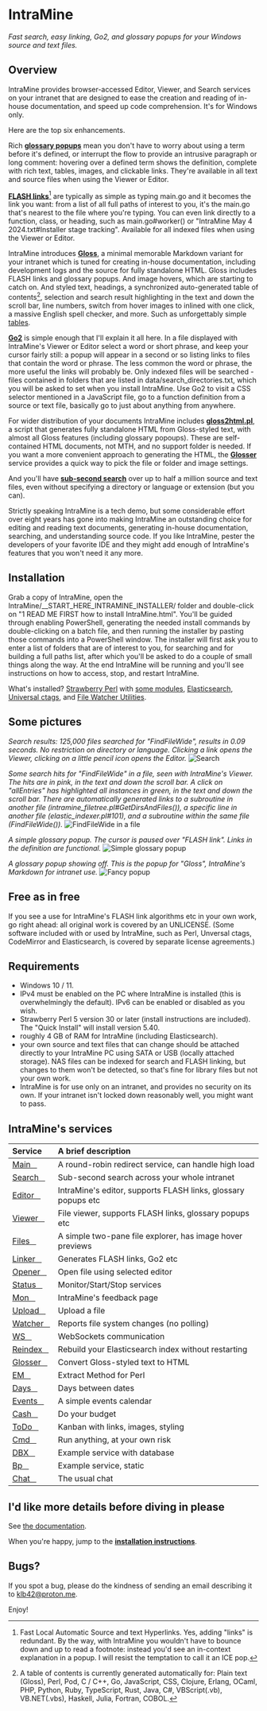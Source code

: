 # IntraMine

*Fast search, easy linking, Go2, and glossary popups for your Windows source and text files.*


## Overview

IntraMine provides browser-accessed Editor, Viewer, and Search services on your intranet that are designed to ease the creation and reading of in-house documentation, and speed up code comprehension. It's for Windows only.

Here are the top six enhancements.

Rich [**glossary popups**](https://htmlpreview.github.io/?https://github.com/KLB7/IntraMine/blob/master/Documentation/Glossary%20popups.html) mean you don't have to worry about using a term before it's defined, or interrupt the flow to provide an intrusive paragraph or long comment: hovering over a defined term shows the definition, complete with rich text, tables, images, and clickable links. They're available in all text and source files when using the Viewer or Editor.

[**FLASH links**](https://htmlpreview.github.io/?https://github.com/KLB7/IntraMine/blob/master/Documentation/FLASH%20Links.html)[^1] are typically as simple as typing main.go and it becomes the link you want: from a list of all full paths of interest to you, it's the main.go that's nearest to the file where you're typing. You can even link directly to a function, class, or heading, such as main.go#worker() or "IntraMine May 4 2024.txt#Installer stage tracking". Available for all indexed files when using the Viewer or Editor.

IntraMine introduces [**Gloss**](https://htmlpreview.github.io/?https://github.com/KLB7/IntraMine/blob/master/Documentation/Gloss.html), a minimal memorable Markdown variant for your intranet which is tuned for creating in-house documentation, including development logs and the source for fully standalone HTML. Gloss includes FLASH links and glossary popups. And image hovers, which are starting to catch on. And styled text, headings, a synchronized auto-generated table of contents[^2], selection and search result highlighting in the text and down the scroll bar, line numbers, switch from hover images to inlined with one click, a massive English spell checker, and more. Such as unforgettably simple [tables](https://htmlpreview.github.io/?https://github.com/KLB7/IntraMine/blob/master/Documentation/Gloss.html#Tables).

[**Go2**](https://htmlpreview.github.io/?https://github.com/KLB7/IntraMine/blob/master/Documentation/Go2.html) is simple enough that I'll explain it all here. In a file displayed with IntraMine's Viewer or Editor select a word or short phrase, and keep your cursor fairly still: a popup will appear in a second or so listing links to files that contain the word or phrase. The less common the word or phrase, the more useful the links will probably be. Only indexed files will be searched - files contained in folders that are listed in data/search_directories.txt, which you will be asked to set when you install IntraMine. Use Go2 to visit a CSS selector mentioned in a JavaScript file, go to a function definition from a source or text file, basically go to just about anything from anywhere.

For wider distribution of your documents IntraMine includes [**gloss2html.pl**](https://htmlpreview.github.io/?https://github.com/KLB7/IntraMine/blob/master/Documentation/gloss2html.pl%20for%20standalone%20Gloss%20files.html), a script that generates fully standalone HTML from Gloss-styled text, with almost all Gloss features (including glossary popoups). These are self-contained HTML documents, not MTH, and no support folder is needed. If you want a more convenient approach to generating the HTML, the [**Glosser**](https://htmlpreview.github.io/?https://github.com/KLB7/IntraMine/blob/master/Documentation/Glosser.html) service provides a quick way to pick the file or folder and image settings.

And you'll have [**sub-second search**](https://htmlpreview.github.io/?https://github.com/KLB7/IntraMine/blob/master/Documentation/Searching.html) over up to half a million source and text files, even without specifying a directory or language or extension (but you can).

Strictly speaking IntraMine is a tech demo, but some considerable effort over eight years has gone into making IntraMine an outstanding choice for editing and reading text documents, generating in-house documentation, searching, and understanding source code. If you like IntraMine, pester the developers of your favorite IDE and they might add enough of IntraMine's features that you won't need it any more.

## Installation

Grab a copy of IntraMine, open the IntraMine/\__START_HERE_INTRAMINE_INSTALLER/ folder and double-click on "1 READ ME FIRST how to install IntraMine.html". You'll be guided through enabling PowerShell, generating the needed install commands by double-clicking on a batch file, and then running the installer by pasting those commands into a PowerShell window. The installer will first ask you to enter a list of folders that are of interest to you, for searching and for building a full paths list, after which you'll be asked to do a couple of small things along the way. At the end IntraMine will be running and you'll see instructions on how to access, stop, and restart IntraMine.

What's installed? [Strawberry Perl](https://strawberryperl.com) with [some modules](https://htmlpreview.github.io/?https://github.com/KLB7/IntraMine/blob/master/Documentation/IntraMine%20initial%20install.html#One%20by%20one), [Elasticsearch](https://www.elastic.co/), [Universal ctags](https://github.com/universal-ctags), and [File Watcher Utilities](https://sourceforge.net/projects/fwutilities).

## Some pictures

_Search results: 125,000 files searched for "FindFileWide", results in 0.09 seconds. No restriction on directory or language. Clicking a link opens the Viewer, clicking on a little pencil icon opens the Editor._
![Search](https://github.com/KLB7/IntraMine/blob/master/Documentation/images/Search1.png)


_Some search hits for "FindFileWide" in a file, seen with IntraMine's Viewer. The hits are in pink, in the text and down the scroll bar. A click on "allEntries" has highlighted all instances in green, in the text and down the scroll bar. There are automatically generated links to a subroutine in another file (intramine_filetree.pl#GetDirsAndFiles()), a specific line in another file (elastic_indexer.pl#101), and a subroutine within the same file (FindFileWide())._
![FindFileWide in a file](https://github.com/KLB7/IntraMine/blob/master/Documentation/images/2020-05-04%2016_22_47-win_wide_filepaths.pm.png)


_A simple glossary popup. The cursor is paused over "FLASH link". Links in the definition are functional._
![Simple glossary popup](https://github.com/KLB7/IntraMine/blob/master/Documentation/images/FLASH_pop.png)


_A glossary popup showing off. This is the popup for "Gloss", IntraMine's Markdown for intranet use._
![Fancy popup](https://github.com/KLB7/IntraMine/blob/master/Documentation/images/gloss1.png)


## Free as in free
If you see a use for IntraMine's FLASH link algorithms etc in your own work, go right ahead: all original work is covered by an UNLICENSE. (Some software included with or used by IntraMine, such as Perl, Unversal ctags, CodeMirror and Elasticsearch, is covered by separate license agreements.)

## Requirements

 - Windows 10 / 11.
 - IPv4 must be enabled on the PC where IntraMine is installed (this is overwhelmingly the default). IPv6 can be enabled or disabled as you wish.
 - Strawberry Perl 5 version 30 or later (install instructions are included). The "Quick Install" will install version 5.40.
 - roughly 4 GB of RAM for IntraMine (including Elasticsearch).
 - your own source and text files that can change should be attached directly to your IntraMine PC using SATA or USB (locally attached storage). NAS files can be indexed for search and FLASH linking, but changes to them won't be detected, so that's fine for library files but not your own work.
 - IntraMine is for use only on an intranet, and provides no security on its own. If your intranet isn't locked down reasonably well, you might want to pass.
 
## IntraMine's services

| Service&nbsp;&nbsp;&nbsp; | A brief description |
| :------ | :----- |
| [Main&nbsp;&nbsp;&nbsp;](https://htmlpreview.github.io/?https://github.com/KLB7/IntraMine/blob/master/Documentation/IntraMine%20Main.html) | A round-robin redirect service, can handle high load |
| [Search&nbsp;&nbsp;&nbsp;](https://htmlpreview.github.io/?https://github.com/KLB7/IntraMine/blob/master/Documentation/Search.html) | Sub-second search across your whole intranet |
| [Editor&nbsp;&nbsp;&nbsp;](https://htmlpreview.github.io/?https://github.com/KLB7/IntraMine/blob/master/Documentation/Editor.html) | IntraMine's editor, supports FLASH links, glossary popups etc |
| [Viewer&nbsp;&nbsp;&nbsp;](https://htmlpreview.github.io/?https://github.com/KLB7/IntraMine/blob/master/Documentation/Viewer.html) | File viewer, supports FLASH links, glossary popups etc |
| [Files&nbsp;&nbsp;&nbsp;](https://htmlpreview.github.io/?https://github.com/KLB7/IntraMine/blob/master/Documentation/Files.html) | A simple two-pane file explorer, has image hover previews |
| [Linker&nbsp;&nbsp;&nbsp;](https://htmlpreview.github.io/?https://github.com/KLB7/IntraMine/blob/master/Documentation/Linker.html) | Generates FLASH links, Go2 etc |
| [Opener&nbsp;&nbsp;&nbsp;](https://htmlpreview.github.io/?https://github.com/KLB7/IntraMine/blob/master/Documentation/Opener.html) | Open file using selected editor |
| [Status&nbsp;&nbsp;&nbsp;](https://htmlpreview.github.io/?https://github.com/KLB7/IntraMine/blob/master/Documentation/Status.html) | Monitor/Start/Stop services |
| [Mon&nbsp;&nbsp;&nbsp;](https://htmlpreview.github.io/?https://github.com/KLB7/IntraMine/blob/master/Documentation/Mon.html) | IntraMine's feedback page |
| [Upload&nbsp;&nbsp;&nbsp;](https://htmlpreview.github.io/?https://github.com/KLB7/IntraMine/blob/master/Documentation/Upload.html) | Upload a file |
| [Watcher&nbsp;&nbsp;&nbsp;](https://htmlpreview.github.io/?https://github.com/KLB7/IntraMine/blob/master/Documentation/FILEWATCHER.html) | Reports file system changes (no polling) |
| [WS&nbsp;&nbsp;&nbsp;](https://htmlpreview.github.io/?https://github.com/KLB7/IntraMine/blob/master/Documentation/WS.html) | WebSockets communication |
| [Reindex&nbsp;&nbsp;&nbsp;](https://htmlpreview.github.io/?https://github.com/KLB7/IntraMine/blob/master/Documentation/Reindex.html) | Rebuild your Elasticsearch index without restarting |
| [Glosser&nbsp;&nbsp;&nbsp;](https://htmlpreview.github.io/?https://github.com/KLB7/IntraMine/blob/master/Documentation/Glosser.html) | Convert Gloss-styled text to HTML |
| [EM&nbsp;&nbsp;&nbsp;](https://htmlpreview.github.io/?https://github.com/KLB7/IntraMine/blob/master/Documentation/EM.html) | Extract Method for Perl |
| [Days&nbsp;&nbsp;&nbsp;](https://htmlpreview.github.io/?https://github.com/KLB7/IntraMine/blob/master/Documentation/Other%20services.html) | Days between dates |
| [Events&nbsp;&nbsp;&nbsp;](https://htmlpreview.github.io/?https://github.com/KLB7/IntraMine/blob/master/Documentation/Other%20services.html) | A simple events calendar |
| [Cash&nbsp;&nbsp;&nbsp;](https://htmlpreview.github.io/?https://github.com/KLB7/IntraMine/blob/master/Documentation/Other%20services.html) | Do your budget |
| [ToDo&nbsp;&nbsp;&nbsp;](https://htmlpreview.github.io/?https://github.com/KLB7/IntraMine/blob/master/Documentation/ToDo.html) | Kanban with links, images, styling |
| [Cmd&nbsp;&nbsp;&nbsp;](https://htmlpreview.github.io/?https://github.com/KLB7/IntraMine/blob/master/Documentation/Cmd.html) | Run anything, at your own risk |
| [DBX&nbsp;&nbsp;&nbsp;](https://htmlpreview.github.io/?https://github.com/KLB7/IntraMine/blob/master/Documentation/DBX.html) | Example service with database |
| [Bp&nbsp;&nbsp;&nbsp;](https://htmlpreview.github.io/?https://github.com/KLB7/IntraMine/blob/master/Documentation/Bp.html) | Example service, static |
| [Chat&nbsp;&nbsp;&nbsp;](https://htmlpreview.github.io/?https://github.com/KLB7/IntraMine/blob/master/Documentation/Chat.html) | The usual chat |

## I'd like more details before diving in please

See [the documentation](https://htmlpreview.github.io/?https://github.com/KLB7/IntraMine/blob/master/Documentation/contents.html).

When you're happy, jump to the [**installation instructions**](https://htmlpreview.github.io/?https://github.com/KLB7/IntraMine/blob/master/__START_HERE_INTRAMINE_INSTALLER/1%20READ%20ME%20FIRST%20how%20to%20install%20IntraMine.html).

## Bugs?

If you spot a bug, please do the kindness of sending an email describing it to klb42@proton.me.

Enjoy!

[^1]: Fast Local Automatic Source and text Hyperlinks. Yes, adding "links" is redundant. By the way, with IntraMine you wouldn't have to bounce down and up to read a footnote: instead you'd see an in-context explanation in a popup. I will resist the temptation to call it an ICE pop.

[^2]: A table of contents is currently generated automatically for: Plain text (Gloss), Perl, Pod, C / C++, Go, JavaScript, CSS, Clojure, Erlang, OCaml, PHP, Python, Ruby, TypeScript, Rust, Java, C#, VBScript(.vb), VB.NET(.vbs), Haskell, Julia, Fortran, COBOL.
